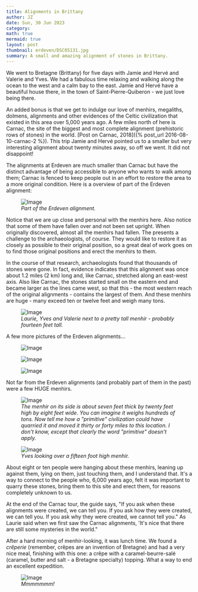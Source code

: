 ```yaml
---
title: Alignments in Brittany
author: JZ
date: Sun, 30 Jun 2023
category: 
math: true
mermaid: true
layout: post
thumbnail: erdeven/DSC05131.jpg
summary: A small and amazing alignment of stones in Brittany.
---  
```

We went to Bretagne (Brittany) for five days with Jamie and Hervé and Valerie and Yves. We had a fabulous time relaxing and walking along the ocean to the west and a calm bay to the east. Jamie and Hervé have a beautiful house there, in the town of Saint-Pierre-Quiberon - we just love being there.

An added bonus is that we get to indulge our love of menhirs, megaliths, dolmens, alignments and other evidences of the Celtic civilization that existed in this area over 5,000 years ago. A few miles north of here is Carnac, the site of the biggest and most complete alignment (prehistoric rows of stones) in the world. [Post on Carnac, 2018]({% post_url 2016-08-10-carnac-2 %}). This trip Jamie and Hervé pointed us to a smaller but very interesting alignment about twenty minutes away, so off we went. It did not disappoint!

The alignments at Erdeven are much smaller than Carnac but have the distinct advantage of being accessible to anyone who wants to walk among them; Carnac is fenced to keep people out in an effort to restore the area to a more original condition. Here is a overview of part of the Erdeven alignment:
<figure>
    <img class = 'landscape'  src="{{ "erdeven/DSC05131.jpg" | prepend: site.imageurl | prepend: site.baseurl  }}" alt="Image" />
    <figcaption><em>Part of the Erdeven alignment.</em></figcaption>
</figure>

Notice that we are up close and personal with the menhirs here. Also notice that some of them have fallen over and not been set upright. When originally discovered, almost all the menhirs had fallen. The presents a challenge to the archaeologists, of course. They would like to restore it as closely as possible to their original position, so a great deal of work goes on to find those original positions and erect the menhirs to them.

In the course of that research, archaeologists found that thousands of stones were gone. In fact, evidence indicates that this alignment was once about 1.2 miles (2 km) long and, like Carnac, stretched along an east-west axis. Also like Carnac, the stones started small on the eastern end and became larger as the lines came west, so that this - the most western reach of the original alignments - contains the largest of them. And these menhirs are huge - many exceed ten or twelve feet and weigh many tons.
<figure >
    <img class = 'landscape' src="{{ "erdeven/DSC05140.jpg" | prepend: site.imageurl | prepend: site.baseurl  }}" alt="Image" />
    <figcaption><em>Laurie, Yves and Valerie next to a pretty tall menhir - probably fourteen feet tall.</em></figcaption>
</figure>

A few more pictures of the Erdeven alignments...
<figure class = 'landscape' >
    <img class = 'landscape' src="{{ "erdeven/DSC05126.jpg" | prepend: site.imageurl | prepend: site.baseurl  }}" alt="Image" />
    <figcaption><em></em></figcaption>
</figure>
<figure >
    <img class = 'landscape' src="{{ "erdeven/DSC05127.jpg" | prepend: site.imageurl | prepend: site.baseurl  }}" alt="Image" />
    <figcaption><em></em></figcaption>
</figure>
<figure>
    <img class = 'landscape' src="{{ "erdeven/DSC05138.jpg" | prepend: site.imageurl | prepend: site.baseurl  }}" alt="Image" />
    <figcaption><em></em></figcaption>
</figure>

Not far from the Erdeven alignments (and probably part of them in the past) were a few HUGE menhirs.
<figure class = 'landscape' >
    <img class = 'landscape' src="{{ "erdeven/DSC05148.jpg" | prepend: site.imageurl | prepend: site.baseurl  }}" alt="Image" />
    <figcaption><em>The menhir on its side is about seven feet thick by twenty feet high by eight feet wide. You can imagine it weighs hundreds of tons. Now tell me how a "primitive" civilization could have quarried it and moved it thirty or forty miles to this location. I don't know, except that clearly the word "primitive" doesn't apply.</em></figcaption>
</figure>
<figure class = 'landscape' >
    <img class = 'landscape'  src="{{ "erdeven/DSC05151.jpg" | prepend: site.imageurl | prepend: site.baseurl  }}" alt="Image" />
    <figcaption><em>Yves looking over a fifteen foot high menhir.</em></figcaption>
</figure>

About eight or ten people were hanging about these menhirs, leaning up against them, lying on them, just touching them, and I understand that. It's a way to connect to the people who, 6,000 years ago, felt it was important to quarry these stones, bring them to this site and erect them, for reasons completely unknown to us. 

At the end of the Carnac tour, the guide says, "If you ask when these alignments were created, we can tell you. If you ask how they were created, we can tell you. If you ask why they were created, we cannot tell you." As Laurie said when we first saw the Carnac alignments, 'It's nice that there are still some mysteries in the world." 

After a hard morning of menhir-looking, it was lunch time. We found a <em>crêperie</em> (remember, crêpes are an invention of Bretagne) and had a very nice meal, finishing with this one: a crêpe with a caramel-beurre-salé (caramel, butter and salt - a Bretagne specialty) topping. What a way to end an excellent expedition.
<figure class = 'landscape' >
    <img class = 'landscape' src="{{ "erdeven/DSC05166.jpg" | prepend: site.imageurl | prepend: site.baseurl  }}" alt="Image" />
    <figcaption><em>Mmmmmmm!</em></figcaption>
</figure>